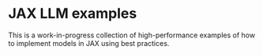 # JAX LLM examples

This is a work-in-progress collection of high-performance examples of how to
implement models in JAX using best practices.
